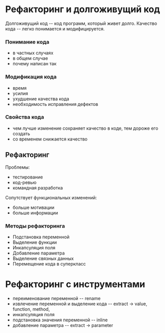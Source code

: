 # Рефакторинг и долгоживущий код

Долгоживущий код -- код программ, который живет долго.
Качество кода -- легко понимается и модифицируется.

### Понимание кода
* в частных случаях
* в общем случае
* почему написан так

### Модификация кода
* время
* усилия
* ухудшение качества кода
* необходимость исправления дефектов

### Свойства кода
- чем лучше изменение сохраняет качество в коде, тем дороже его создать
- со временем снижается качество

## Рефакторинг
Проблемы:
* тестирование
* код-ревью
* командная разработка

Сопутствует функциональных изменений:
* больше мотивации
* больше информации

### Методы рефакторинга
* Подстановка переменной
* Выделение функции
* Инкапсуляция поля
* Добавление параметра
* Выделение связных данных
* Перемещение кода в суперкласс

# Рефакторинг с инструментами
* переименование переменной -- rename
* извлечение переменной и выделение кода -- extract -> value, function, method, 
* инкапсуляция поля
* подстановка значения переменной -- inline
* добавление параметра -- extract -> parameter


